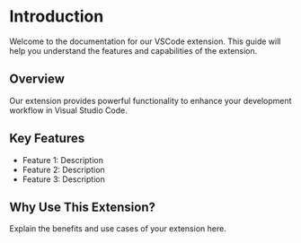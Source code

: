 # Introduction

Welcome to the documentation for our VSCode extension. This guide will help you understand the features and capabilities of the extension.

## Overview

Our extension provides powerful functionality to enhance your development workflow in Visual Studio Code.

## Key Features

- Feature 1: Description
- Feature 2: Description
- Feature 3: Description

## Why Use This Extension?

Explain the benefits and use cases of your extension here.